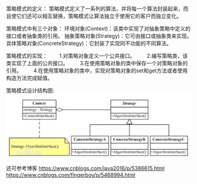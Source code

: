 策略模式的定义：
    策略模式定义了一系列的算法，并将每一个算法封装起来，而且使它们还可以相互替换，策略模式让算法独立于使用它的客户而独立变化。

策略模式中有三个对象：
    环境对象(Context)：该类中实现了对抽象策略中定义的接口或者抽象类的引用。
    抽象策略对象(Strategy)：它可由接口或抽象类来实现。
    具体策略对象(ConcreteStrategy)：它封装了实现同不功能的不同算法。
    
策略模式的实现：
　　1.对策略对象定义一个公共接口。
　　2.编写策略类，该类实现了上面的公共接口。
　　3.在使用策略对象的类中保存一个对策略对象的引用。
　　4.在使用策略对象的类中，实现对策略对象的set和get方法或者使用构造方法完成赋值。

策略模式设计结构图:
![设计结构图](images/策略模式结构图.png)   

还可参考博客
https://www.cnblogs.com/java2016/p/5386615.html
https://www.cnblogs.com/fingerboy/p/5468994.html